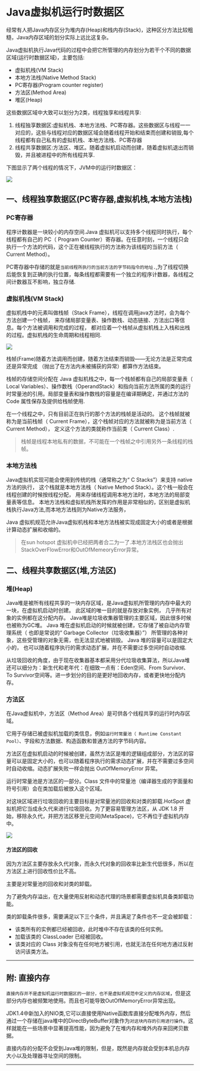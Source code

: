 # Java虚拟机运行时数据区

经常有人把Java内存区分为堆内存(Heap)和栈内存(Stack)，这种区分方法比较粗糙，Java内存区域的划分实际上远比这复杂。

Java虚拟机执行Java代码的过程中会把它所管理的内存划分为若干个不同的数据区域(运行时数据区域)，主要包括:

* 虚拟机栈(VM Stack)
* 本地方法栈(Native Method Stack)
* PC寄存器(Program counter register)
* 方法区(Method  Area)
* 堆区(Heap)

这些数据区域中大致可以划分为2类，线程独享和线程共享:

1. 线程独享数据区:虚拟机栈、本地方法栈、PC寄存器。这些数据区与线程一一对应的，这些与线程对应的数据区域会随着线程开始和结束而创建和销毁,每个线程都有自己私有的虚拟机栈、本地方法栈、PC寄存器
2. 线程共享数据区:方法区、堆区。随着虚拟机启动而创建，随着虚拟机退出而销毁，并且被进程中的所有线程共享.

下图显示了两个线程的情况下，JVM中的运行时数据区：

![](两个线程的情况下，JVM中的运行时数据区.png)

## 一、线程独享数据区(PC寄存器,虚拟机栈,本地方法栈)

### PC寄存器

程序计数器是一块较小的内存空间.Java 虚拟机可以支持多个线程同时执行，每个线程都有自己的 PC（ Program Counter）寄存器。在任意时刻，一个线程只会执行一个方法的代码，这个正在被线程执行的方法称为该线程的当前方法（ Current Method）。

PC寄存器中存储的就是`当前线程所执行的当前方法的字节码指令的地址.`,为了线程切换后能恢复到正确的执行位置，每条线程都需要有一个独立的程序计数器，各线程之间计数器互不影响，独立存储.

### 虚拟机栈(VM Stack)

虚拟机栈中的元素叫做栈帧（Stack Frame），线程在调用java方法时，会为每个方法创建一个栈帧，
来存储局部变量表、操作数栈、动态链接、方法出口等信息。每个方法被调用和完成的过程，
都对应着一个栈帧从虚拟机栈上入栈和出栈的过程。虚拟机栈的生命周期和线程相同.

![](栈帧的内部结构.png)

栈帧(Frame)随着方法调用而创建，随着方法结束而销毁——无论方法是正常完成还是异常完成
（抛出了在方法内未被捕获的异常）都算作方法结束。

栈帧的存储空间分配在 Java 虚拟机栈之中，每一个栈帧都有自己的局部变量表（ Local Variables）、操作数栈（OperandStack）和指向当前方法所属的类的运行时常量池的引用。局部变量表和操作数栈的容量是在编译期确定，并通过方法的 Code 属性保存及提供给栈帧使用.

在一个线程之中，只有目前正在执行的那个方法的栈帧是活动的。
这个栈帧就被称为是当前栈帧（ Current Frame），这个栈帧对应的方法就被称为是当前方法（ Current Method），
定义这个方法的类就称作当前类（ Current Class）.

>栈帧是线程本地私有的数据，不可能在一个栈帧之中引用另外一条线程的栈帧。

### 本地方法栈

Java虚拟机实现可能会使用到传统的栈（通常称之为“ C Stacks”）来支持 native 方法的执行，
这个栈就是本地方法栈（ Native Method Stack）。这个栈一般会在线程创建的时候按线程分配，
用来存储线程调用本地方法时，本地方法的局部变量表等信息。
本地方法栈和虚拟机栈所发挥的作用是非常相似的，区别是虚拟机栈执行Java方法,而本地方法栈则为Native方法服务，

Java 虚拟机规范允许Java虚拟机栈和本地方法栈被实现成固定大小的或者是根据计算动态扩展和收缩的。

>在sun hotspot 虚拟机中已经把两者合二为一了.本地方法栈区也会抛出StackOverFlowError和OutOfMemeoryError异常。

## 二、线程共享数据区(堆,方法区)

### 堆(Heap)

Java堆是被所有线程共享的一块内存区域，是Java虚拟机所管理的内存中最大的一块，在虚拟机启动时创建。 此区域的唯一目的就是存放对象实例，
几乎所有对象的实例都在这分配内存。 Java堆是垃圾收集器管理的主要区域，因此很多时候也被称为GC堆。
Java 堆在虚拟机启动的时候就被创建，它存储了被自动内存管理系统（ 也即是常说的“ Garbage Collector（垃圾收集器）”）
所管理的各种对象，这些受管理的对象无需，也无法显式地被销毁。 Java 堆的容量可以是固定大小的，
也可以随着程序执行的需求动态扩展，并在不需要过多空间时自动收缩.

从垃圾回收的角度，由于现在收集器基本都采用分代垃圾收集算法，所以Java堆还可以细分为：新生代和老年代：在细致一点有：Eden空间、From Survivor、To Survivor空间等。进一步划分的目的是更好地回收内存，或者更快地分配内存。

### 方法区

在Java虚拟机中，方法区（Method Area）是可供各个线程共享的运行时内存区域。

它用于存储已被虚拟机加载的类信息，例如`运行时常量池（ Runtime Constant Pool）`、字段和方法数据、构造函数和普通方法的字节码内容。

方法区在虚拟机启动的时候被创建，虽然方法区是堆的逻辑组成部分，方法区的容量可以是固定大小的，也可以随着程序执行的需求动态扩展，并在不需要过多空间时自动收缩。动态扩展失败一样会抛出 OutOfMemoryError 异常。

运行时常量池是方法区的一部分。Class 文件中的常量池（编译器生成的字面量和符号引用）会在类加载后被放入这个区域。

对这块区域进行垃圾回收的主要目标是对常量池的回收和对类的卸载.HotSpot 虚拟机把它当成永久代来进行垃圾回收。为了更容易管理方法区，从 JDK 1.8 开始，移除永久代，并把方法区移至元空间(MetaSpace)，它不再位于虚拟机内存中。

![](方法区MethodArea.png)

#### 方法区的回收

因为方法区主要存放永久代对象，而永久代对象的回收率比新生代低很多，所以在方法区上进行回收性价比不高。

主要是对常量池的回收和对类的卸载。

为了避免内存溢出，在大量使用反射和动态代理的场景都需要虚拟机具备类卸载功能。

类的卸载条件很多，需要满足以下三个条件，并且满足了条件也不一定会被卸载：

- 该类所有的实例都已经被回收，此时堆中不存在该类的任何实例。
- 加载该类的 ClassLoader 已经被回收。
- 该类对应的 Class 对象没有在任何地方被引用，也就无法在任何地方通过反射访问该类方法。

---

## 附: 直接内存

`直接内存并不是虚拟机运行时数据区的一部分，也不是虚拟机规范中定义的内存区域`，但是这部分内存也被频繁地使用。而且也可能导致OutOfMemoryError异常出现。

JDK1.4中新加入的NIO类,它可以直接使用Native函数库直接分配堆外内存，然后通过一个存储在java堆中的DirectByteBuffer对象作为`对这块内存的引用进行操作`。这样就能在一些场景中显著提高性能，因为避免了在堆内存和堆外内存来回拷贝数据。

直接内存的分配不会受到Java堆的限制，但是，既然是内存就会受到本机总内存大小以及处理器寻址空间的限制。

---